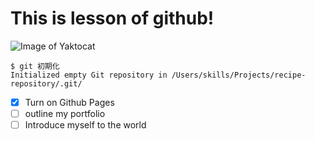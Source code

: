 # This is lesson of github!
![Image of Yaktocat](https://octodex.github.com/images/yaktocat.png)
```
$ git 初期化
Initialized empty Git repository in /Users/skills/Projects/recipe-repository/.git/
```
- [x] Turn on Github Pages
- [ ] outline my portfolio
- [ ] Introduce myself to the world
